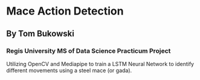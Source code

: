 # Mace Action Detection
## By Tom Bukowski
### Regis University MS of Data Science Practicum Project

Utilizing OpenCV and Mediapipe to train a LSTM Neural Network to identify different movements using a steel mace (or gada).
